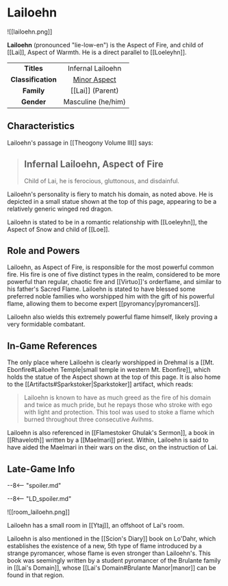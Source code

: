 # Lailoehn

![[lailoehn.png]]

**Lailoehn** (pronounced "lie-low-en") is the Aspect of Fire, and child of [[Lai]], Aspect of Warmth. He is a direct parallel to [[Loeleyhn]].

|  |  |
|:----------:|:----------------------:|
| **Titles** | Infernal Lailoehn |
| **Classification** | [Minor Aspect](/Lore/Higher_Beings/Aspects/Minor_Aspects/) |
| **Family** | [[Lai]] (Parent) |
| **Gender** | Masculine (he/him) |

## Characteristics

Lailoehn's passage in [[Theogony Volume III]] says:

> Infernal Lailoehn, Aspect of Fire
> -------------------
> Child of Lai, he is ferocious, gluttonous, and disdainful.

Lailoehn's personality is fiery to match his domain, as noted above. He is depicted in a small statue shown at the top of this page, appearing to be a relatively generic winged red dragon.

Lailoehn is stated to be in a romantic relationship with [[Loeleyhn]], the Aspect of Snow and child of [[Loe]].

## Role and Powers

Lailoehn, as Aspect of Fire, is responsible for the most powerful common fire. His fire is one of five distinct types in the realm, considered to be more powerful than regular, chaotic fire and [[Virtuo]]'s orderflame, and similar to his father's Sacred Flame. Lailoehn is stated to have blessed some preferred noble families who worshipped him with the gift of his powerful flame, allowing them to become expert [[pyromancy|pyromancers]].

Lailoehn also wields this extremely powerful flame himself, likely proving a very formidable combatant.

## In-Game References

The only place where Lailoehn is clearly worshipped in Drehmal is a [[Mt. Ebonfire#Lailoehn Temple|small temple in western Mt. Ebonfire]], which holds the statue of the Aspect shown at the top of this page. It is also home to the [[Artifacts#Sparkstoker|Sparkstoker]] artifact, which reads:

> Lailoehn is known to have as much greed as the fire of his domain and twice as much pride, but he repays those who stroke with ego with light and protection. This tool was used to stoke a flame which burned throughout three consecutive Avihms.

Lailoehn is also referenced in [[Flamestoker Ghulak's Sermon]], a book in [[Rhaveloth]] written by a [[Maelmari]] priest. Within, Lailoehn is said to have aided the Maelmari in their wars on the disc, on the instruction of Lai.

## Late-Game Info

--8<-- "spoiler.md"

--8<-- "LD_spoiler.md"

![[room_lailoehn.png]]

Lailoehn has a small room in [[Ytaj]], an offshoot of Lai's room.

Lailoehn is also mentioned in the [[Scion's Diary]] book on Lo'Dahr, which establishes the existence of a new, 5th type of flame introduced by a strange pyromancer, whose flame is even stronger than Lailoehn's. This book was seemingly written by a student pyromancer of the Brulante family in [[Lai's Domain]], whose [[Lai's Domain#Brulante Manor|manor]] can be found in that region.
